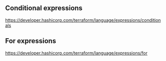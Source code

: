 ## Conditional expressions

https://developer.hashicorp.com/terraform/language/expressions/conditionals

## For expressions

https://developer.hashicorp.com/terraform/language/expressions/for